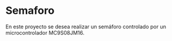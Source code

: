 # Semaforo
En este proyecto se desea realizar un semáforo controlado por un microcontrolador MC9S08JM16.

